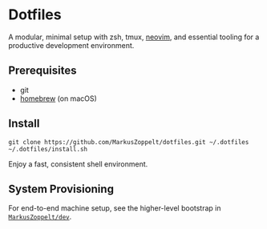 # Dotfiles

A modular, minimal setup with zsh, tmux, [neovim](https://neovim.io), and essential tooling for a productive development environment.

## Prerequisites

- git
- [homebrew](https://brew.sh) (on macOS)

## Install

    git clone https://github.com/MarkusZoppelt/dotfiles.git ~/.dotfiles
    ~/.dotfiles/install.sh

Enjoy a fast, consistent shell environment.

## System Provisioning

For end-to-end machine setup, see the higher-level bootstrap in [`MarkusZoppelt/dev`](https://github.com/MarkusZoppelt/dev).
